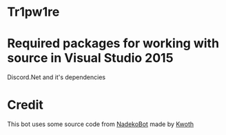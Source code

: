 # Tr1pw1re

# Required packages for working with source in Visual Studio 2015
Discord.Net and it's dependencies 

# Credit
This bot uses some source code from [NadekoBot](https://github.com/Kwoth/NadekoBot) made by [Kwoth](https://github.com/Kwoth)
